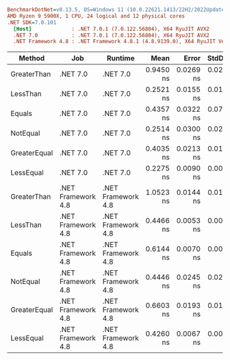 ``` ini

BenchmarkDotNet=v0.13.5, OS=Windows 11 (10.0.22621.1413/22H2/2022Update/SunValley2)
AMD Ryzen 9 5900X, 1 CPU, 24 logical and 12 physical cores
.NET SDK=7.0.101
  [Host]             : .NET 7.0.1 (7.0.122.56804), X64 RyuJIT AVX2
  .NET 7.0           : .NET 7.0.1 (7.0.122.56804), X64 RyuJIT AVX2
  .NET Framework 4.8 : .NET Framework 4.8.1 (4.8.9139.0), X64 RyuJIT VectorSize=256


```
|       Method |                Job |            Runtime |      Mean |     Error |    StdDev |    Median |
|------------- |------------------- |------------------- |----------:|----------:|----------:|----------:|
|  GreaterThan |           .NET 7.0 |           .NET 7.0 | 0.9450 ns | 0.0269 ns | 0.0251 ns | 0.9387 ns |
|     LessThan |           .NET 7.0 |           .NET 7.0 | 0.2521 ns | 0.0155 ns | 0.0145 ns | 0.2550 ns |
|       Equals |           .NET 7.0 |           .NET 7.0 | 0.4357 ns | 0.0322 ns | 0.0783 ns | 0.4075 ns |
|     NotEqual |           .NET 7.0 |           .NET 7.0 | 0.2514 ns | 0.0300 ns | 0.0281 ns | 0.2538 ns |
| GreaterEqual |           .NET 7.0 |           .NET 7.0 | 0.4035 ns | 0.0213 ns | 0.0199 ns | 0.4054 ns |
|    LessEqual |           .NET 7.0 |           .NET 7.0 | 0.2275 ns | 0.0090 ns | 0.0071 ns | 0.2281 ns |
|  GreaterThan | .NET Framework 4.8 | .NET Framework 4.8 | 1.0523 ns | 0.0144 ns | 0.0127 ns | 1.0504 ns |
|     LessThan | .NET Framework 4.8 | .NET Framework 4.8 | 0.4466 ns | 0.0053 ns | 0.0049 ns | 0.4468 ns |
|       Equals | .NET Framework 4.8 | .NET Framework 4.8 | 0.6144 ns | 0.0070 ns | 0.0055 ns | 0.6124 ns |
|     NotEqual | .NET Framework 4.8 | .NET Framework 4.8 | 0.4446 ns | 0.0245 ns | 0.0229 ns | 0.4327 ns |
| GreaterEqual | .NET Framework 4.8 | .NET Framework 4.8 | 0.6603 ns | 0.0193 ns | 0.0181 ns | 0.6518 ns |
|    LessEqual | .NET Framework 4.8 | .NET Framework 4.8 | 0.4260 ns | 0.0067 ns | 0.0059 ns | 0.4256 ns |

